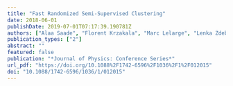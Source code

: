 ```yaml
---
title: "Fast Randomized Semi-Supervised Clustering"
date: 2018-06-01
publishDate: 2019-07-01T07:17:39.190781Z
authors: ["Alaa Saade", "Florent Krzakala", "Marc Lelarge", "Lenka Zdeborová"]
publication_types: ["2"]
abstract: ""
featured: false
publication: "*Journal of Physics: Conference Series*"
url_pdf: "https://doi.org/10.1088%2F1742-6596%2F1036%2F1%2F012015"
doi: "10.1088/1742-6596/1036/1/012015"
---
```


